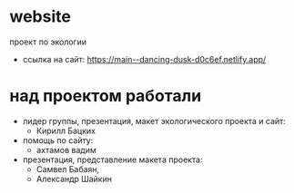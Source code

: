 # website
проект по экологии
* ссылка на сайт: https://main--dancing-dusk-d0c6ef.netlify.app/


# над проектом работали
- лидер группы, презентация, макет экологического проекта и сайт: 
  - Кирилл Бацких
- помощь по сайту:
  - ахтамов вадим
- презентация, представление макета проекта: 
  - Самвел Бабаян, 
  - Александр Шайкин
